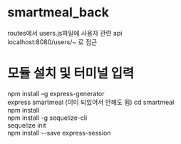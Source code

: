 # smartmeal_back

routes에서 users.js파일에 사용자 관련 api  
localhost:8080/users/~ 로 접근



# 모듈 설치 및 터미널 입력

npm install –g express-generator  
express smartmeal  (이미 되있어서 안해도 됨)
cd smartmeal  
npm install  
npm install -g sequelize-cli  
sequelize init  
npm install --save express-session  



